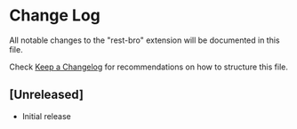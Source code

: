 # Change Log

All notable changes to the "rest-bro" extension will be documented in this file.

Check [Keep a Changelog](http://keepachangelog.com/) for recommendations on how to structure this file.

## [Unreleased]

- Initial release